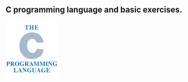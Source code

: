 ## C programming language and basic exercises. 

[![alt text](logo_of_programme_language_C.png)](https://en.wikipedia.org/wiki/C_(programming_language))

